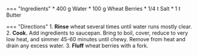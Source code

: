 === "Ingredients"
    * 400 g Water
    * 100 g Wheat Berries
    * 1/4 t Salt
    * 1 t Butter

=== "Directions"
    1. **Rinse** wheat several times until water runs mostly clear.
    2. **Cook.** Add ingredients to saucepan. Bring to boil, cover, reduce to very low heat, and simmer 45-60 minutes until chewy. Remove from heat and drain any excess water.
    3. **Fluff** wheat berries with a fork.

[^bittman]:
    {{ cite.bittman_how_to_cook_everything }} 477-9.
[^bob]:
    _Bob’s Red Mill Natural Foods._
    ["Cooking Wheat Berries: Step by Step Guide."](https://www.bobsredmill.com/articles/cooking-wheat-berries)
    3 April 2019.
